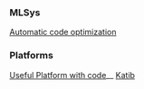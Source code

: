 ### MLSys
[Automatic code optimization](https://arxiv.org/pdf/2104.04955.pdf)
### Platforms
[Useful Platform with code](https://neptune.ai/blog/a-quickstart-guide-to-auto-sklearn-automl-for-machine-learning-practitioners)__
[Katib](https://www.usenix.org/conference/opml19/presentation/zhou)
